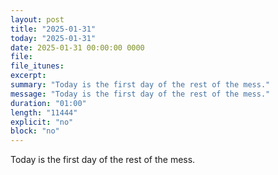 ```yaml
---
layout: post
title: "2025-01-31"
today: "2025-01-31"
date: 2025-01-31 00:00:00 0000
file:
file_itunes:
excerpt:
summary: "Today is the first day of the rest of the mess."
message: "Today is the first day of the rest of the mess."
duration: "01:00"
length: "11444"
explicit: "no"
block: "no"
---
```

Today is the first day of the rest of the mess.

